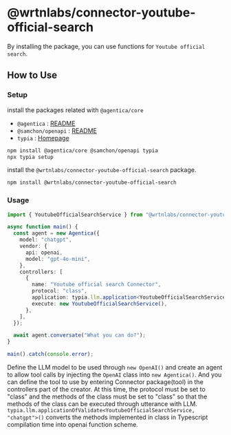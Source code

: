 # @wrtnlabs/connector-youtube-official-search

By installing the package, you can use functions for `Youtube official search`.

## How to Use

### Setup

install the packages related with `@agentica/core`

- `@agentica` : [README](https://github.com/wrtnlabs/agentica)
- `@samchon/openapi` : [README](https://github.com/samchon/openapi)
- `typia` : [Homepage](https://typia.io/)

```bash
npm install @agentica/core @samchon/openapi typia
npx typia setup
```

install the `@wrtnlabs/connector-youtube-official-search` package.

```bash
npm install @wrtnlabs/connector-youtube-official-search
```

### Usage

```ts
import { YoutubeOfficialSearchService } from "@wrtnlabs/connector-youtube-official-search";

async function main() {
  const agent = new Agentica({
    model: "chatgpt",
    vendor: {
      api: openai,
      model: "gpt-4o-mini",
    },
    controllers: [
      {
        name: "Youtube official search Connector",
        protocol: "class",
        application: typia.llm.application<YoutubeOfficialSearchService, "chatgpt">(),
        execute: new YoutubeOfficialSearchService(),
      },
    ],
  });

  await agent.conversate("What you can do?");
}

main().catch(console.error);
```

Define the LLM model to be used through `new OpenAI()` and create an agent to allow tool calls by injecting the `OpenAI` class into `new Agentica()`. And you can define the tool to use by entering Connector package(tool) in the controllers part of the creator. At this time, the protocol must be set to "class" and the methods of the class must be set to "class" so that the methods of the class can be executed through utterance with LLM. `typia.llm.applicationOfValidate<YoutubeOfficialSearchService, "chatgpt">()` converts the methods implemented in class in Typescript compilation time into openai function scheme.

